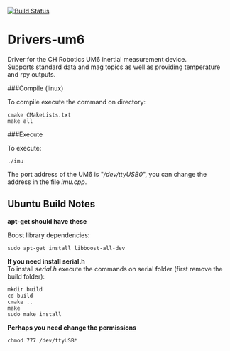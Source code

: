 [![Build Status](https://travis-ci.org/Isaac25silva/Driver-UM6.svg?branch=master)](https://travis-ci.org/Isaac25silva/Driver-UM6)

Drivers-um6
===========

Driver for the CH Robotics UM6 inertial measurement device.  
Supports standard data and mag topics as well as providing temperature and rpy outputs.

###Compile (linux)

To compile execute the command on directory: 

    cmake CMakeLists.txt  
    make all

###Execute

To execute:  

    ./imu

The port address of the UM6 is "*/dev/ttyUSB0*", you can change the address in the file *imu.cpp*.

Ubuntu Build Notes
------------------
**apt-get should have these**

Boost library dependencies:  

    sudo apt-get install libboost-all-dev


**If you need install serial.h**  
    To install *serial.h* execute the commands on serial folder (first remove the build folder): 

    mkdir build  
    cd build  
    cmake ..  
    make  
    sudo make install  

**Perhaps you need change the permissions** 

    chmod 777 /dev/ttyUSB*
